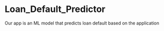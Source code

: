 # Loan_Default_Predictor
Our app is an ML model that predicts loan default based on the application
